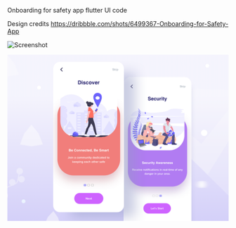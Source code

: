 Onboarding for safety app flutter UI code

Design credits https://dribbble.com/shots/6499367-Onboarding-for-Safety-App

![Screenshot](assets/screenshot.png?raw=true "Screenshot")

![Screenshot](assets/screen.png?raw=true "Design")